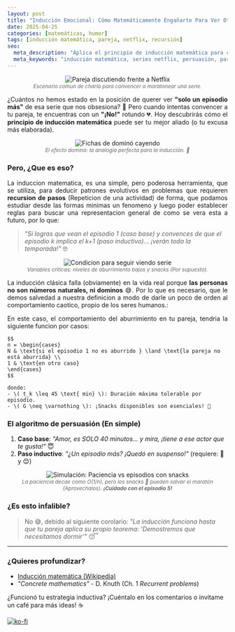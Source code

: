 ```yaml
---
layout: post  
title: "Inducción Emocional: Cómo Matemáticamente Engañarte Para Ver Otro Episodio"  
date: 2025-04-25
categories: [matemáticas, humor]
tags: [inducción matemática, pareja, netflix, recursión]
seo:
  meta_description: "Aplica el principio de inducción matemática para convencer a tu pareja de ver 'solo un episodio más' en Netflix"
  meta_keywords: "inducción matemática, series netflix, persuasión, pareja, humor matemático" 
---
```


<p align="center">
  <img src="{{ '/assets/images/posts/pareja-netflix.png' | relative_url }}" 
       alt="Pareja discutiendo frente a Netflix" 
       style="max-width: 80%; height: auto;">
  <br>
  <span style="font-size: 0.85em; color: #666; font-style: italic;">
    Escenario comun de charla para convencer a maratonear una serie. 
  </span>
</p>

<p style="text-align: justify; text-justify:inner-word;">
    ¿Cuántos no hemos estado en la posición de querer ver <strong>"solo un episodio más"</strong> de esa serie que nos obsesiona? 🌟 Pero cuando intentas convencer a tu pareja, te encuentras con un <strong>"¡No!"</strong> rotundo 💔. Hoy descubrirás cómo el <strong>principio de inducción matemática</strong> puede ser tu mejor aliado (o tu excusa más elaborada).  
</p>

<p align="center">
  <img src="{{ '/assets/images/posts/domino-induccion.png' | relative_url }}" 
       alt="Fichas de dominó cayendo" 
       style="max-width: 80%; height: auto;">
  <br>
  <span style="font-size: 0.85em; color: #666; font-style: italic;">
    El efecto dominó: la analogía perfecta para la inducción. 🎲
  </span>
</p>

### Pero, ¿Que es eso?
<p style="text-align: justify; text-justify:inner-word;">
    La induccion matematica, es una simple, pero poderosa herramienta, que se utiliza, para deducir patrones evolutivos en problemas que requieren <strong>recursion de pasos</strong> (Repeticion de una actividad) de forma, que podamos estudiar desde las formas minimas un fenomeno y luego poder establecer reglas para buscar una representacion general de como se vera esta a futuro, por lo que:  
</p>

> *"Si logras que vean el episodio 1 (caso base) y convences de que el episodio k implica el k+1 (paso inductivo)... ¡verán toda la temporada!"* 🤓  

<p align="center">
  <img src="{{ '/assets/images/posts/pareja-netflix.png' | relative_url }}" 
       alt="Condicion para seguir viendo serie" 
       style="max-width: 80%; height: auto;">
  <br>
  <span style="font-size: 0.85em; color: #666; font-style: italic;">
    Variables críticas: niveles de aburrimiento bajos y snacks (Por supuesto).
  </span>
</p>

<p style="text-align: justify; text-justify:inner-word;">
    La inducción clásica falla (obviamente) en la vida real porque <strong>las personas no son números naturales, ni dominos</strong> 😅. Por lo que es necesario, que le demos salvedad a nuestra definicion a modo de darle un poco de orden al comportamiento caotico, propio de los seres humanos.:
</p>

<p style="text-align: justify;">
    En este caso, el comportamiento del aburrimiento en tu pareja, tendria la siguiente funcion por casos:

    $$
    n = \begin{cases} 
    N & \text{si el episodio 1 no es aburrido } \land \text{la pareja no está aburrida} \\ 
    1 & \text{en otro caso} 
    \end{cases}
    $$

    donde:
    - \( t_k \leq 45 \text{ min} \): Duración máxima tolerable por episodio.
    - \( G \neq \varnothing \): ¡Snacks disponibles son esenciales! 🍿
</p>

### El algoritmo de persuasión (En simple)
1. **Caso base**: *"Amor, es SOLO 40 minutos... y mira, ¡tiene a ese actor que te gusta!"* 😇  
2. **Paso inductivo**: *"¿Un episodio más? ¡Quedó en suspenso!"* (requiere: 🍫 y 😊)

<p align="center">
  <img src="{{ '/assets/images/posts/paciencia-snacks.gif' | relative_url }}" 
       alt="Simulación: Paciencia vs episodios con snacks" 
       style="max-width: 80%; height: auto;">
  <br>
  <span style="font-size: 0.85em; color: #666; font-style: italic;">
    La paciencia decae como O(1/n), pero los snacks 🍿 pueden salvar el maratón (Aprovechalos). 
    <strong>¡Cuidado con el episodio 5!</strong>
  </span>
</p>

### ¿Es esto infalible? 

> No 😅, debido al siguiente corolario: *"La inducción funciona hasta que tu pareja aplica su propio teorema: 'Demostremos que necesitamos dormir'"* 😴  

---

### ¿Quieres profundizar?  

- [Inducción matemática (Wikipedia)](https://es.wikipedia.org/wiki/Inducción_matemática)
- <i>"Concrete mathematics"</i> - D. Knuth (Ch. 1 <i>Recurrent problems</i>)

¿Funcionó tu estrategia inductiva? ¡Cuéntalo en los comentarios o invítame un café para más ideas! ☕  

[![ko-fi](https://ko-fi.com/img/githubbutton_sm.svg)](https://ko-fi.com/C1C41DTDL2)